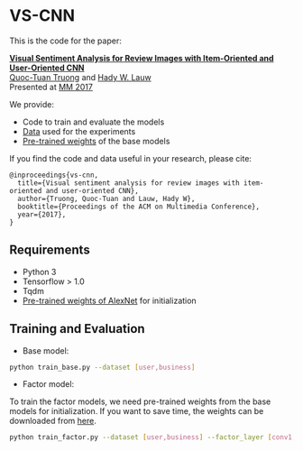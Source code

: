 # VS-CNN

This is the code for the paper:

**[Visual Sentiment Analysis for Review Images with Item-Oriented and User-Oriented CNN](https://www.researchgate.net/publication/320541140_Visual_Sentiment_Analysis_for_Review_Images_with_Item-Oriented_and_User-Oriented_CNN)**
<br>
[Quoc-Tuan Truong](http://www.qttruong.info/) and [Hady W. Lauw](http://www.hadylauw.com/)
<br>
Presented at [MM 2017](http://www.acmmm.org/2017/)

We provide:

- Code to train and evaluate the models
- [Data](https://goo.gl/cBF5rn) used for the experiments
- [Pre-trained weights](https://goo.gl/nxnsUx) of the base models

If you find the code and data useful in your research, please cite:

```
@inproceedings{vs-cnn,
  title={Visual sentiment analysis for review images with item-oriented and user-oriented CNN},
  author={Truong, Quoc-Tuan and Lauw, Hady W},
  booktitle={Proceedings of the ACM on Multimedia Conference},
  year={2017},
}
```

## Requirements

- Python 3
- Tensorflow > 1.0
- Tqdm
- [Pre-trained weights of AlexNet](https://www.cs.toronto.edu/~guerzhoy/tf_alexnet/bvlc_alexnet.npy) for initialization

## Training and Evaluation

- Base model:

```bash
python train_base.py --dataset [user,business]
```

- Factor model:

To train the factor models, we need pre-trained weights from the base models for initialization. If you want to save time, the weights can be downloaded from [here](https://goo.gl/nxnsUx).

```bash
python train_factor.py --dataset [user,business] --factor_layer [conv1,conv3,conv5,fc7] --num_factors 16
```